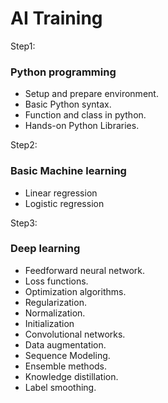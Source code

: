 ﻿# AI Training
Step1:
### Python programming
- Setup and prepare environment.
- Basic Python syntax.
- Function and class in python.
- Hands-on Python Libraries.

Step2:
### Basic Machine learning
- Linear regression
- Logistic regression

Step3:
### Deep learning
- Feedforward neural network.
- Loss functions.
- Optimization algorithms.
- Regularization.
- Normalization.
- Initialization
- Convolutional networks.
- Data augmentation.
- Sequence Modeling.
- Ensemble methods.
- Knowledge distillation.
- Label smoothing.
